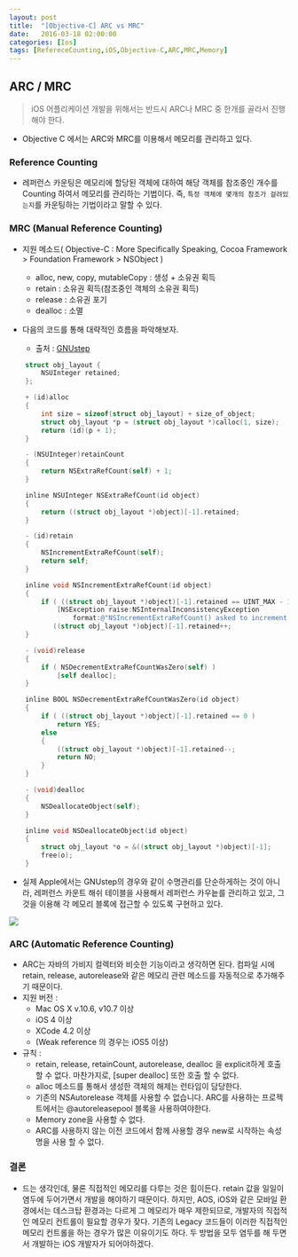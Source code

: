 ```yaml
---
layout: post
title:  "[Objective-C] ARC vs MRC"
date:   2016-03-18 02:00:00
categories: [Ios]
tags: [RefereceCounting,iOS,Objective-C,ARC,MRC,Memory]
---
```


## ARC / MRC

> iOS 어플리케이션 개발을 위해서는 반드시 ARC나 MRC 중 한개를 골라서 진행해야 한다.

- Objective C 에서는 ARC와 MRC를 이용해서 메모리를 관리하고 있다. 

### Reference Counting

- 레퍼런스 카운팅은 메모리에 할당된 객체에 대하여 해당 객체를 참조중인 개수를 Counting 하여서 메모리를 관리하는 기법이다. 즉, `특정 객체에 몇개의 참조가 걸려있는지`를 카운팅하는 기법이라고 말할 수 있다.


### MRC (Manual Reference Counting)

- 지원 메소드( Objective-C : More Specifically Speaking, Cocoa Framework > Foundation Framework > NSObject )
	- alloc, new, copy, mutableCopy : 생성 + 소유권 획득
	- retain : 소유권 획득(참조중인 객체의 소유권 획득)
	- release : 소유권 포기
	- dealloc : 소멸

- 다음의 코드를 통해 대략적인 흐름을 파악해보자. 
	- 출처 : [GNUstep](http://gnustep.org)

```objective-c
    struct obj_layout {
        NSUInteger retained;
    };

    + (id)alloc
    {
        int size = sizeof(struct obj_layout) + size_of_object;
        struct obj_layout *p = (struct obj_layout *)calloc(1, size);
        return (id)(p + 1);
    }

    - (NSUInteger)retainCount
    {
        return NSExtraRefCount(self) + 1;
    }

    inline NSUInteger NSExtraRefCount(id object)
    {
        return ((struct obj_layout *)object)[-1].retained;
    }

    - (id)retain
    {
        NSIncrementExtraRefCount(self);
        return self;
    }

    inline void NSIncrementExtraRefCount(id object)
    {
        if ( ((struct obj_layout *)object)[-1].retained == UINT_MAX - 1 )
            [NSException raise:NSInternalInconsistencyException 
                format:@"NSIncrementExtraRefCount() asked to increment too far"];
           ((struct obj_layout *)object)[-1].retained++;
    }

    - (void)release
    {
        if ( NSDecrementExtraRefCountWasZero(self) )
            [self dealloc];
    }

    inline BOOL NSDecrementExtraRefCountWasZero(id object)
    {
        if ( ((struct obj_layout *)object)[-1].retained == 0 )
            return YES;
        else
        {
            ((struct obj_layout *)object)[-1].retained--;
            return NO;
        }
    }

    - (void)dealloc
    {
        NSDeallocateObject(self);
    }

    inline void NSDeallocateObject(id object)
    {
        struct obj_layout *o = &((struct obj_layout *)object)[-1];
        free(o);
    }
```

- 실제 Apple에서는 GNUstep의 경우와 같이 수명관리를 단순하게하는 것이 아니라, 레퍼런스 카운트 해쉬 테이블을 사용해서 레퍼런스 카우늩를 관리하고 있고, 그것을 이용해 각 메모리 블록에 접근할 수 있도록 구현하고 있다.

![](https://raw.githubusercontent.com/MrKarl/MrKarl.github.io/master/assets/images/referececounting/mrc.jpg)

### ARC (Automatic Reference Counting)
- ARC는 자바의 가비지 컬렉터와 비슷한 기능이라고 생각하면 된다. 컴파일 시에 retain, release, autorelease와 같은 메모리 관련 메소드를 자동적으로 추가해주기 때문이다.
- 지원 버전 : 
	- Mac OS X v.10.6, v10.7 이상
	- iOS 4 이상
	- XCode 4.2 이상
	- (Weak reference 의 경우는 iOS5 이상)
- 규칙 :
	- retain, release, retainCount, autorelease, dealloc 을 explicit하게 호출 할 수 없다. 마찬가지로, [super dealloc] 또한 호출 할 수 없다.
	- alloc 메소드를 통해서 생성한 객체의 해제는 런타임이 담당한다.
	- 기존의 NSAutorelease 객체를 사용할 수 없습니다. ARC를 사용하는 프로젝트에서는 @autoreleasepool 블록을 사용하여야한다.
	- Memory zone을 사용할 수 없다.
	- ARC를 사용하지 않는 이전 코드에서 함께 사용할 경우 new로 시작하는 속성명을 사용 할 수 없다.


### 결론
- 드는 생각인데, 물론 직접적인 메모리를 다루는 것은 힘이든다. retain 값을 일일이 염두에 두어가면서 개발을 해야하기 때문이다. 하지만, AOS, iOS와 같은 모바일 환경에서는 데스크탑 환경과는 다르게 그 메모리가 매우 제한되므로, 개발자의 직접적인 메모리 컨트롤이 필요할 경우가 잦다. 기존의 Legacy 코드들이 이러한 직접적인 메모리 컨트롤을 하는 경우가 많은 이유이기도 하다. 두 방법을 모두 염두를 해 두면서 개발하는 iOS 개발자가 되어야하겠다.